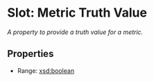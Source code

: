 # Slot: Metric Truth Value
_A property to provide a truth value for a metric._



<!-- no inheritance hierarchy -->


## Properties

 * Range: [xsd:boolean](http://www.w3.org/2001/XMLSchema#boolean)







